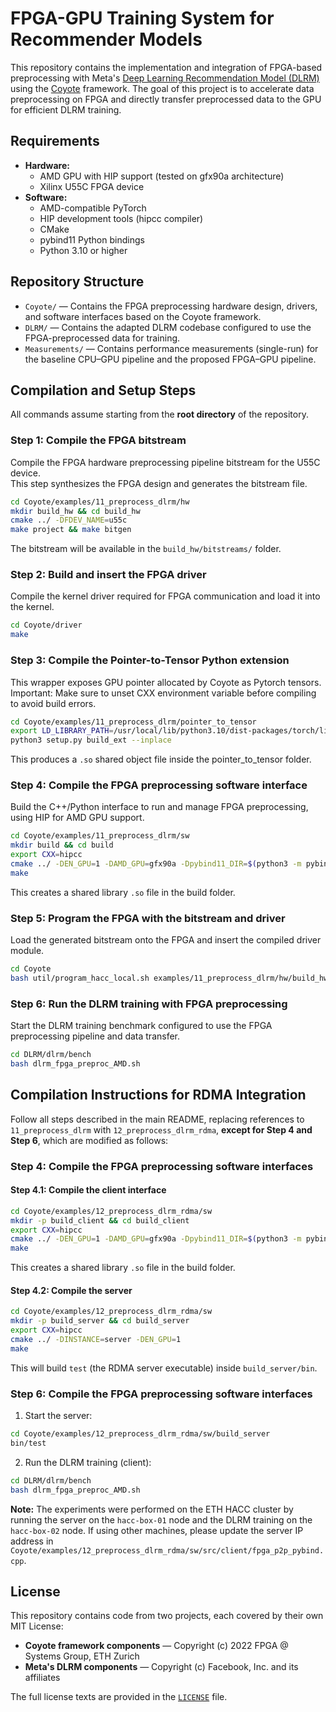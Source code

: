 #  FPGA-GPU Training System for Recommender Models

This repository contains the implementation and integration of FPGA-based preprocessing with Meta's [Deep Learning Recommendation Model (DLRM)](https://github.com/facebookresearch/dlrm/tree/main) using the [Coyote](https://github.com/fpgasystems/Coyote/tree/software-cleanup) framework. The goal of this project is to accelerate data preprocessing on FPGA and directly transfer preprocessed data to the GPU for efficient DLRM training.

## Requirements

- **Hardware:**  
  - AMD GPU with HIP support (tested on gfx90a architecture)  
  - Xilinx U55C FPGA device  
- **Software:**  
  - AMD-compatible PyTorch
  - HIP development tools (hipcc compiler)  
  - CMake  
  - pybind11 Python bindings  
  - Python 3.10 or higher  


## Repository Structure

- `Coyote/` — Contains the FPGA preprocessing hardware design, drivers, and software interfaces based on the Coyote framework.  
- `DLRM/` — Contains the adapted DLRM codebase configured to use the FPGA-preprocessed data for training.
- `Measurements/` — Contains performance measurements (single-run) for the baseline CPU–GPU pipeline and the proposed FPGA–GPU pipeline.


## Compilation and Setup Steps

All commands assume starting from the **root directory** of the repository.

### Step 1: Compile the FPGA bitstream

Compile the FPGA hardware preprocessing pipeline bitstream for the U55C device.  
This step synthesizes the FPGA design and generates the bitstream file.

```bash
cd Coyote/examples/11_preprocess_dlrm/hw
mkdir build_hw && cd build_hw
cmake ../ -DFDEV_NAME=u55c
make project && make bitgen
```
The bitstream will be available in the `build_hw/bitstreams/` folder.


### Step 2: Build and insert the FPGA driver

Compile the kernel driver required for FPGA communication and load it into the kernel.

```bash
cd Coyote/driver
make
```


### Step 3: Compile the Pointer-to-Tensor Python extension

This wrapper exposes GPU pointer allocated by Coyote as Pytorch tensors. 
Important: Make sure to unset CXX environment variable before compiling to avoid build errors.

```bash
cd Coyote/examples/11_preprocess_dlrm/pointer_to_tensor
export LD_LIBRARY_PATH=/usr/local/lib/python3.10/dist-packages/torch/lib:$LD_LIBRARY_PATH
python3 setup.py build_ext --inplace
```
This produces a `.so` shared object file inside the pointer_to_tensor folder.


### Step 4: Compile the FPGA preprocessing software interface

Build the C++/Python interface to run and manage FPGA preprocessing, using HIP for AMD GPU support.

```bash
cd Coyote/examples/11_preprocess_dlrm/sw
mkdir build && cd build
export CXX=hipcc
cmake ../ -DEN_GPU=1 -DAMD_GPU=gfx90a -Dpybind11_DIR=$(python3 -m pybind11 --cmakedir)
make
```
This creates a shared library `.so` file in the build folder.


### Step 5: Program the FPGA with the bitstream and driver

Load the generated bitstream onto the FPGA and insert the compiled driver module.

```bash
cd Coyote
bash util/program_hacc_local.sh examples/11_preprocess_dlrm/hw/build_hw/bitstreams/cyt_top.bit driver/coyote_driver.ko
```


### Step 6: Run the DLRM training with FPGA preprocessing

Start the DLRM training benchmark configured to use the FPGA preprocessing pipeline and data transfer.

```bash
cd DLRM/dlrm/bench
bash dlrm_fpga_preproc_AMD.sh
```

## Compilation Instructions for RDMA Integration

Follow all steps described in the main README, replacing references to `11_preprocess_dlrm` with `12_preprocess_dlrm_rdma`, **except for Step 4 and Step 6**, which are modified as follows:

### Step 4: Compile the FPGA preprocessing software interfaces

#### Step 4.1: Compile the client interface
```bash
cd Coyote/examples/12_preprocess_dlrm_rdma/sw
mkdir -p build_client && cd build_client
export CXX=hipcc
cmake ../ -DEN_GPU=1 -DAMD_GPU=gfx90a -Dpybind11_DIR=$(python3 -m pybind11 --cmakedir)
make
```
This creates a shared library `.so` file in the build folder.

#### Step 4.2: Compile the server
```bash
cd Coyote/examples/12_preprocess_dlrm_rdma/sw
mkdir -p build_server && cd build_server
export CXX=hipcc
cmake ../ -DINSTANCE=server -DEN_GPU=1
make
```
This will build `test` (the RDMA server executable) inside `build_server/bin`.

### Step 6: Compile the FPGA preprocessing software interfaces
1. Start the server:
```bash
cd Coyote/examples/12_preprocess_dlrm_rdma/sw/build_server
bin/test
```

2. Run the DLRM training (client):
```bash
cd DLRM/dlrm/bench
bash dlrm_fpga_preproc_AMD.sh
```

**Note:** The experiments were performed on the ETH HACC cluster by running the server on the `hacc-box-01` node and the DLRM training on the `hacc-box-02` node. If using other machines, please update the server IP address in `Coyote/examples/12_preprocess_dlrm_rdma/sw/src/client/fpga_p2p_pybind.cpp`.


## License

This repository contains code from two projects, each covered by their own MIT License:

- **Coyote framework components** — Copyright (c) 2022 FPGA @ Systems Group, ETH Zurich  
- **Meta's DLRM components** — Copyright (c) Facebook, Inc. and its affiliates  

The full license texts are provided in the [`LICENSE`](LICENSE.md) file.

